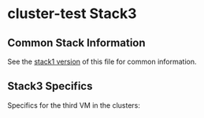 # cluster-test Stack3

## Common Stack Information

See the [stack1 version](../stack1/README.md) of this file for common information.

## Stack3 Specifics

Specifics for the third VM in the clusters:
